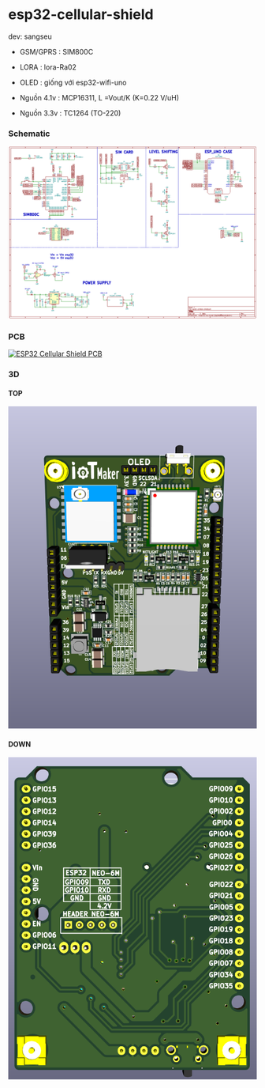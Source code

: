 # esp32-cellular-shield
dev: sangseu
- GSM/GPRS : SIM800C

- LORA	 : lora-Ra02

- OLED	 : giống với esp32-wifi-uno

- Nguồn 4.1v : MCP16311, L =Vout/K (K=0.22 V/uH) 
- Nguồn 3.3v : TC1264 (TO-220)

### Schematic

[![ESP32 Cellular Shield Schematic](assets/esp32-cellular-shield-sch.png)](assets/esp32-cellular-shield-sch.svg)

### PCB

[![ESP32 Cellular Shield PCB](assets/esp32-cellular-shieldesp32-cellular-shield-pcb.png)](assets/esp32-cellular-shield-pcb.svg)

### 3D

#### TOP

[![ESP32 Cellular Shield 3D TOP](assets/esp32-cellular-shield-3d-top.png)](assets/esp32-cellular-shield-pcb.svg)

#### DOWN

[![ESP32 Cellular Shield 3D DOWN](assets/esp32-cellular-shield-3d-down.png)](assets/esp32-cellular-shield-pcb.svg)



